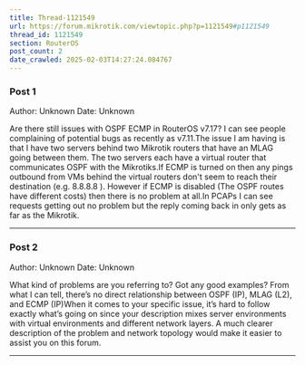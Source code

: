 ```yaml
---
title: Thread-1121549
url: https://forum.mikrotik.com/viewtopic.php?p=1121549#p1121549
thread_id: 1121549
section: RouterOS
post_count: 2
date_crawled: 2025-02-03T14:27:24.084767
---
```


### Post 1
Author: Unknown
Date: Unknown

Are there still issues with OSPF ECMP in RouterOS v7.17? I can see people complaining of potential bugs as recently as v7.11.The issue I am having is that I have two servers behind two Mikrotik routers that have an MLAG going between them. The two servers each have a virtual router that communicates OSPF with the Mikrotiks.If ECMP is turned on then any pings outbound from VMs behind the virtual routers don't seem to reach their destination (e.g. 8.8.8.8 ). However if ECMP is disabled (The OSPF routes have different costs) then there is no problem at all.In PCAPs I can see requests getting out no problem but the reply coming back in only gets as far as the Mikrotik.

---
### Post 2
Author: Unknown
Date: Unknown

What kind of problems are you referring to? Got any good examples? From what I can tell, there’s no direct relationship between OSPF (IP), MLAG (L2), and ECMP (IP)When it comes to your specific issue, it’s hard to follow exactly what’s going on since your description mixes server environments with virtual environments and different network layers. A much clearer description of the problem and network topology would make it easier to assist you on this forum.

---
